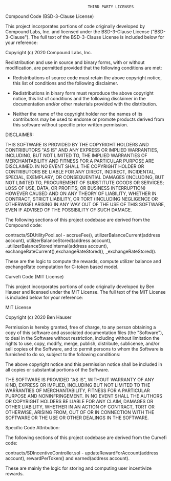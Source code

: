                                         THIRD PARTY LICENSES

Compound Code (BSD-3-Clause License)

This project incorporates portions of code originally developed by Compound Labs, Inc. and 
licensed under the BSD-3-Clause License ("BSD-3-Clause"). The full text of the BSD-3-Clause 
License is included below for your reference:

Copyright (c) 2020 Compound Labs, Inc.

Redistribution and use in source and binary forms, with or without modification, are permitted
provided that the following conditions are met:

- Redistributions of source code must retain the above copyright notice, this list of
 conditions and the following disclaimer.

- Redistributions in binary form must reproduce the above copyright notice, this list of
 conditions and the following disclaimer in the documentation and/or other materials
  provided with the distribution.

- Neither the name of the copyright holder nor the names of its contributors may be used
 to endorse or promote products derived from this software without specific prior written
  permission.


DISCLAIMER:

THIS SOFTWARE IS PROVIDED BY THE COPYRIGHT HOLDERS AND CONTRIBUTORS 
"AS IS" AND ANY EXPRESS OR IMPLIED WARRANTIES, INCLUDING, BUT NOT LIMITED
TO, THE IMPLIED WARRANTIES OF MERCHANTABILITY AND FITNESS FOR A 
PARTICULAR PURPOSE ARE DISCLAIMED. IN NO EVENT SHALL THE COPYRIGHT
HOLDER OR CONTRIBUTORS BE LIABLE FOR ANY DIRECT, INDIRECT, INCIDENTAL,
SPECIAL, EXEMPLARY, OR CONSEQUENTIAL DAMAGES (INCLUDING, BUT NOT LIMITED
TO, PROCUREMENT OF SUBSTITUTE GOODS OR SERVICES; LOSS OF USE, DATA, OR
PROFITS; OR BUSINESS INTERRUPTION) HOWEVER CAUSED AND ON ANY THEORY OF
LIABILITY, WHETHER IN CONTRACT, STRICT LIABILITY, OR TORT (INCLUDING
NEGLIGENCE OR OTHERWISE) ARISING IN ANY WAY OUT OF THE USE OF THIS
SOFTWARE, EVEN IF ADVISED OF THE POSSIBILITY OF SUCH DAMAGE.

The following sections of this project codebase are derived from the Compound code:

contracts/SDUtilityPool.sol -  accrueFee(), utilizerBalanceCurrent(address account), 
utilizerBalanceStored(address account), _utilizerBalanceStoredInternal(address account), 
exchangeRateCurrent(),exchangeRateStored(), _exchangeRateStored(). 

These are the logic to compute the rewards, compute utilizer balance and
exchangeRate computation for C-token based model.

Curvefi Code (MIT License)

This project incorporates portions of code originally developed by Ben Hauser and licensed
under the MIT License. The full text of the MIT License is included below for your reference:

MIT License

Copyright (c) 2020 Ben Hauser

Permission is hereby granted, free of charge, to any person obtaining a copy of this software
and associated documentation files (the "Software"), to deal in the Software without restriction,
including without limitation the rights to use, copy, modify, merge, publish, distribute, sublicense,
and/or sell copies of the Software, and to permit persons to whom the Software is furnished to
do so, subject to the following conditions:

The above copyright notice and this permission notice shall be included in all copies or
substantial portions of the Software.

THE SOFTWARE IS PROVIDED "AS IS", WITHOUT WARRANTY OF ANY KIND, EXPRESS 
OR IMPLIED, INCLUDING BUT NOT LIMITED TO THE WARRANTIES OF
MERCHANTABILITY, FITNESS FOR A PARTICULAR PURPOSE AND NONINFRINGEMENT.
IN NO EVENT SHALL THE AUTHORS OR COPYRIGHT HOLDERS BE LIABLE FOR ANY
CLAIM, DAMAGES OR OTHER LIABILITY, WHETHER IN AN ACTION OF CONTRACT, TORT
OR OTHERWISE, ARISING FROM, OUT OF OR IN CONNECTION WITH THE SOFTWARE
OR THE USE OR OTHER DEALINGS IN THE SOFTWARE.

Specific Code Attribution:

The following sections of this project codebase are derived from the Curvefi code:

contracts/SDIncentiveController.sol - updateRewardForAccount(address account), 
rewardPerToken() and earned(address account).

These are mainly the logic for storing and computing user incentivize rewards.
